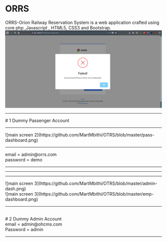 # ORRS
ORRS-Orion Railway Reservation  System is a web application crafted using core php ,Javascript , HTML5, CSS3 and Bootstrap.<br>
![main screen 1](https://github.com/MartMbithi/OTRS/blob/master/swal.png)

<hr>
# 1 Dummy Passenger Account
<hr>
![main screen 2](https://github.com/MartMbithi/OTRS/blob/master/pass-dashboard.png)<br>
<hr>
email = admin@orrs.com<br>
password = demo
<hr>

<hr>

<hr>
![main screen 3](https://github.com/MartMbithi/OTRS/blob/master/admin-dash.png)<br>
![main screen 3](https://github.com/MartMbithi/OTRS/blob/master/emp-dashboard.png)<br>

<hr>
<br>
# 2 Dummy Admin Account<br>
email = admin@ohcms.com<br>
Password = admin
<hr>

